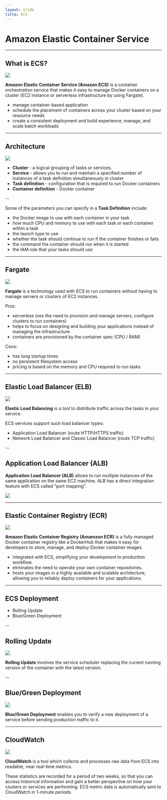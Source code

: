 ```yaml
---
layout: slide
title: ECS
---
```


# Amazon Elastic Container Service

---

## What is ECS?

![](/assets/images/aws/ecs/logo.png)

**Amazon Elastic Container Service (Amazon ECS)** is a container orchestration service that makes it easy to manage Docker containers on a cluster (EC2 instance or serverless infrastructure by using Fargate).

- manage container-based application
- schedule the placement of containers across your cluster based on your resource needs
- create a consistent deployment and build experience, manage, and scale batch workloads

---

## Architecture

![](/assets/images/aws/ecs/architecture.png)

- **Cluster** - a logical grouping of tasks or services.
- **Service** - allows you to run and maintain a specified number of instances of a task definition simultaneously in cluster
- **Task definition** - configuration that is required to run Docker containers
- **Container definition** - Docker container

--

Some of the parameters you can specify in a **Task Definition** include:

- the Docker image to use with each container in your task
- how much CPU and memory to use with each task or each container within a task
- the launch type to use
- whether the task should continue to run if the container finishes or fails
- the command the container should run when it is started
- the IAM role that your tasks should use

---

## Fargate

![](/assets/images/aws/ecs/fargate.png)

**Fargate** is a technology used with ECS to run containers without having to manage servers or clusters of EC2 instances.

Pros:

- serverless (ves the need to provision and manage servers, configure clusters to run containers)
- helps to focus on designing and building your applications instead of managing the infrastructure
- containers are provisioned by the container spec (CPU / RAM)

Cons:

- has long startup times
- no persistent filesystem access
- pricing is based on the memory and CPU required to run tasks

---

## Elastic Load Balancer (ELB)

![](/assets/images/aws/ecs/elb.png)

**Elastic Load Balancing** is a tool to distribute traffic across the tasks in your service.

ECS services support such load balancer types:
- Application Load Balancer (route HTTP/HTTPS traffic)
- Network Load Balancer and Classic Load Balancer (route TCP traffic)

--

## Application Load Balancer (ALB)

**Application Load Balancer (ALB)** allows to run multiple instances of the same application on the same EC2 machine. ALB has a direct integration feature with ECS called "port mapping".

![](/assets/images/aws/ecs/alb.png)

---

## Elastic Container Registry (ECR)

![](/assets/images/aws/ecs/ecr.png)

**Amazon Elastic Container Registry (Amamzon ECR)** is a fully-managed Docker container registry like a DockerHub that makes it easy for developers to store, manage, and deploy Docker container images.

- integrated with ECS, simplifying your development to production workflow.
- eliminates the need to operate your own container repositories.
- hosts your images in a highly available and scalable architecture, allowing you to reliably deploy containers for your applications.

---

## ECS Deployment

- Rolling Update
- Blue/Green Deployment

--

## Rolling Update

![](/assets/images/aws/ecs/rolling_update.png)

**Rolling Update** involves the service scheduler replacing the current running version of the container with the latest version.

--

## Blue/Green Deployment

![](/assets/images/aws/ecs/blue_green.png)

**Blue/Green Deployment** enables you to verify a new deployment of a service before sending production traffic to it.

---

## CloudWatch

![](/assets/images/aws/ecs/cloud_watch.png)

**CloudWatch** is a tool which collects and processes raw data from ECS into readable, near real-time metrics.

These statistics are recorded for a period of two weeks, so that you can access historical information and gain a better perspective on how your clusters or services are performing. ECS metric data is automatically sent to CloudWatch in 1-minute periods.
